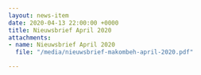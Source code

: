 ```yaml
---
layout: news-item
date: 2020-04-13 22:00:00 +0000
title: Nieuwsbrief April 2020
attachments:
- name: Nieuwsbrief April 2020
  file: "/media/nieuwsbrief-makombeh-april-2020.pdf"

---
```

